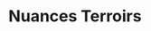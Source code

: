 ---
title: "Nuances Terroirs"
url: /beaufort-en-anjou/nuances-terroirs-rue-de-la-poissonniere/
shop: vin
---